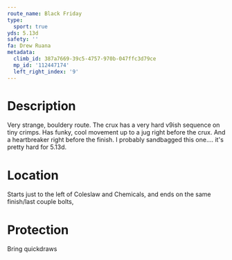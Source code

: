 ```yaml
---
route_name: Black Friday
type:
  sport: true
yds: 5.13d
safety: ''
fa: Drew Ruana
metadata:
  climb_id: 387a7669-39c5-4757-970b-047ffc3d79ce
  mp_id: '112447174'
  left_right_index: '9'
---
```

# Description
Very strange, bouldery route. The crux has a very hard v9ish sequence on tiny crimps. Has funky, cool movement up to a jug right before the crux. And a heartbreaker right before the finish. I probably sandbagged this one.... it's pretty hard for 5.13d.

# Location
Starts just to the left of Coleslaw and Chemicals, and ends on the same finish/last couple bolts,

# Protection
Bring quickdraws
